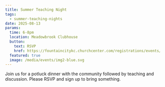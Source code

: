 ```yaml
---
title: Summer Teaching Night
tags:
  - summer-teaching-nights
date: 2025-08-13
params:
  time: 6-8pm
  location: Meadowbrook Clubhouse
  button:
    text: RSVP
    href: https://fountaincitykc.churchcenter.com/registrations/events/2907117
  featured: true
  image: /media/events/img2-blue.svg
---
```


Join us for a potluck dinner with the community followed by teaching and discussion. Please RSVP and sign up to bring something.
